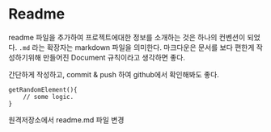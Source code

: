 
# Readme

readme 파일을 추가하여 프로젝트에대한 정보를 소개하는 것은 하나의 컨벤션이 되었다. `.md` 라는 확장자는 markdown 파일을 의미한다. 마크다운은 문서를 보다 편한게 작성하기위해 만들어진 Document 규칙이라고 생각하면 좋다.

간단하게 작성하고, commit & push 하여 github에서 확인해봐도 좋다.

```
getRandomElement(){
    // some logic.
}
```

원격저장소에서 readme.md 파일 변경
